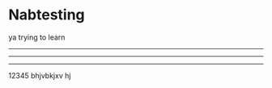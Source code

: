 Nabtesting
==========
ya trying to learn
**************
************
************
12345
bhjvbkjxv hj